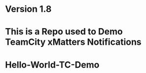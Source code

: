 # Version 1.8

# This is a Repo used to Demo TeamCity xMatters Notifications

# Hello-World-TC-Demo
